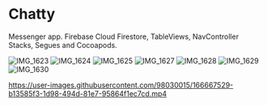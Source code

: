 # Chatty
Messenger app.
Firebase Cloud Firestore, TableViews, NavController Stacks, Segues and Cocoapods.


![IMG_1623](https://user-images.githubusercontent.com/98030015/166667531-bde108db-408f-4321-a9ab-112eb5a85b3e.png) ![IMG_1624](https://user-images.githubusercontent.com/98030015/166667532-a71a394f-beb7-4da9-af33-7036d29dadb1.png) ![IMG_1625](https://user-images.githubusercontent.com/98030015/166667514-4034cc79-a111-4529-a4b9-60124cdfceb1.png)
![IMG_1627](https://user-images.githubusercontent.com/98030015/166667519-e3e6d938-8804-428b-9963-ec17847bc3d8.png) ![IMG_1628](https://user-images.githubusercontent.com/98030015/166667521-7423ea82-2383-4c1c-a3ec-00a9ecba2ad5.png) ![IMG_1629](https://user-images.githubusercontent.com/98030015/166667523-5b2ae8e2-5247-43ba-ab69-ea110e8c4a42.png)
![IMG_1630](https://user-images.githubusercontent.com/98030015/166667526-229c6ce2-030f-4f8e-9201-bc209c6cc0de.png)


https://user-images.githubusercontent.com/98030015/166667529-b13585f3-1d98-494d-81e7-95864f1ec7cd.mp4

